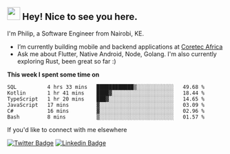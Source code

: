 <h2><img src="https://slackmojis.com/emojis/3643-cool-doge/download" width="30"/> Hey! Nice to see you here.</h2>

<p>I'm Philip, a Software Engineer from Nairobi, KE. 

- I’m currently building mobile and backend applications at [Coretec Africa](https://coretecafrica.com/)</br>
- Ask me about Flutter, Native Android, Node, Golang. I'm also currently exploring Rust, been great so far :)</p>

**This week I spent some time on**
<!--START_SECTION:waka-->

```text
SQL          4 hrs 33 mins   ████████████▒░░░░░░░░░░░░   49.68 %
Kotlin       1 hr 41 mins    ████▓░░░░░░░░░░░░░░░░░░░░   18.44 %
TypeScript   1 hr 20 mins    ███▓░░░░░░░░░░░░░░░░░░░░░   14.65 %
JavaScript   17 mins         ▓░░░░░░░░░░░░░░░░░░░░░░░░   03.09 %
C#           16 mins         ▓░░░░░░░░░░░░░░░░░░░░░░░░   02.96 %
Bash         8 mins          ▒░░░░░░░░░░░░░░░░░░░░░░░░   01.57 %
```

<!--END_SECTION:waka-->

If you'd like to connect with me elsewhere

[![Twitter Badge](https://img.shields.io/badge/-Twitter-1ca0f1?style=flat-square&labelColor=1ca0f1&logo=twitter&logoColor=white&link=https://twitter.com/_diogorodrigues)](https://twitter.com/kimathiphil)  [![Linkedin Badge](https://img.shields.io/badge/-LinkedIn-blue?style=flat-square&logo=Linkedin&logoColor=white&link=https://www.linkedin.com/in/philip-kimathi-2604a9114/)](https://www.linkedin.com/in/philip-kimathi-2604a9114/)
